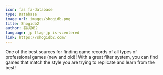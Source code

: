 ```yaml
---
icon: fas fa-database
type: Database
image_url: images/shogidb.png
title: Shogidb2
author: 将棋DB2
language: jp flag-jp is-vcentered
link: https://shogidb2.com/
---
```


One of the best sources for finding game records of all types of professional games (new and old)! With a great filter system, you can find games that match the style you are trying to replicate and learn from the best!